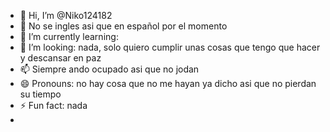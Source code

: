 - 👋 Hi, I’m @Niko124182
- 👀 No se ingles asi que en español por el momento
- 🌱 I’m currently learning: 
- 💞️ I’m looking: nada, solo quiero cumplir unas cosas que tengo que hacer y descansar en paz
- 📫 Siempre ando ocupado asi que no jodan
- 😄 Pronouns: no hay cosa que no me hayan ya dicho asi que no pierdan su tiempo
- ⚡ Fun fact: nada
-
<!---
Niko124182/Niko124182 is a ✨ special ✨ repository because its `README.md` (this file) appears on your GitHub profile.
You can click the Preview link to take a look at your changes.
--->
